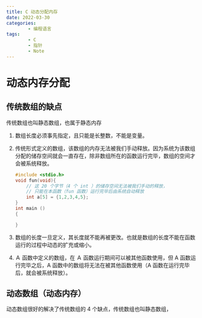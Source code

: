 ```yaml
---
title: C 动态分配内存
date: 2022-03-30
categories:
        - 编程语言
tags:
        - C
        - 指针
        - Note
---
```


# 动态内存分配

## 传统数组的缺点

传统数组也叫静态数组，也属于静态内存

1. 数组长度必须事先指定，且只能是长整数，不能是变量。

2. 传统形式定义的数组，该数组的内存无法被我们手动释放。因为系统为该数组分配的储存空间就会一直存在，除非数组所在的函数运行完毕，数组的空间才会被系统释放。

      ```C
      #include <stdio.h>
      void fun(void){
          // 这 20 个字节（4 个 int ）的储存空间无法被我们手动的释放，
          // 只能在本函数（fun 函数）运行完毕后由系统自动释放
          int a[5] = {1,2,3,4,5};
      }
      int main ()
      {

      }
      ```

3. 数组的长度一旦定义，其长度就不能再被更改。也就是数组的长度不能在函数运行的过程中动态的扩充或缩小。

4. Ａ 函数中定义的数组，在 Ａ 函数运行期间可以被其他函数使用，但 A 函数运行完毕之后，A 函数中的数组将无法在被其他函数使用（A 函数在运行完毕后，就会被系统释放）。

## 动态数组（动态内存）

动态数组很好的解决了传统数组的 4 个缺点，传统数组也叫静态数组，
